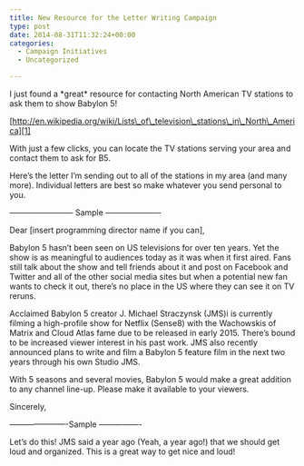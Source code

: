 ```yaml
---
title: New Resource for the Letter Writing Campaign
type: post
date: 2014-08-31T11:32:24+00:00
categories:
  - Campaign Initiatives
  - Uncategorized

---
```

I just found a \*great\* resource for contacting North American TV stations to ask them to show Babylon 5!

[http://en.wikipedia.org/wiki/Lists\_of\_television\_stations\_in\_North\_America][1]

With just a few clicks, you can locate the TV stations serving your area and contact them to ask for B5.

Here&#8217;s the letter I&#8217;m sending out to all of the stations in my area (and many more). Individual letters are best so make whatever you send personal to you.

&#8212;&#8212;&#8212;&#8212;&#8212;&#8212;&#8212;&#8212; Sample &#8212;&#8212;&#8212;&#8212;&#8212;&#8212;&#8212;

Dear [insert programming director name if you can],

Babylon 5 hasn’t been seen on US televisions for over ten years. Yet the show is as meaningful to audiences today as it was when it first aired. Fans still talk about the show and tell friends about it and post on Facebook and Twitter and all of the other social media sites but when a potential new fan wants to check it out, there’s no place in the US where they can see it on TV reruns.

Acclaimed Babylon 5 creator J. Michael Straczynsk (JMS)i is currently filming a high-profile show for Netflix (Sense8) with the Wachowskis of Matrix and Cloud Atlas fame due to be released in early 2015. There’s bound to be increased viewer interest in his past work. JMS also recently announced plans to write and film a Babylon 5 feature film in the next two years through his own Studio JMS.

With 5 seasons and several movies, Babylon 5 would make a great addition to any channel line-up. Please make it available to your viewers.

Sincerely,

&#8212;&#8212;&#8212;&#8212;&#8212;&#8212;&#8212;-Sample &#8212;&#8212;&#8212;&#8212;&#8212;-

Let&#8217;s do this! JMS said a year ago (Yeah, a year ago!) that we should get loud and organized. This is a great way to get nice and loud!

 [1]: http://en.wikipedia.org/wiki/Lists_of_television_stations_in_North_America
